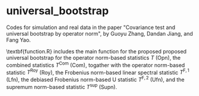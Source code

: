# universal_bootstrap

Codes for simulation and real data in the paper "Covariance test and universal bootstrap by operator norm", by Guoyu Zhang, Dandan Jiang, and Fang Yao.

\textbf{function.R} includes the main function for the proposed proposed universal bootstrap for the operator norm-based statistics $T$ (Opn), the combined statistics $T^{\text{Com}}$ (Com), 
togather with the operator norm-based statistic $T^{\text{Roy}}$ (Roy), the Frobenius norm-based linear spectral statistic $T^{\text{F},1}$ (Lfn),
 the debiased Frobenius norm-based U statistic $T^{\text{F},2}$ (Ufn), and the supremum norm-based statistic $T^{\text{sup}}$ (Supn).